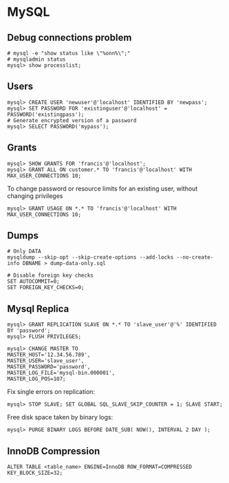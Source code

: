 # MySQL

## Debug connections problem

    # mysql -e "show status like \"%onn%\";"
    # mysqladmin status
    mysql> show processlist;

## Users

    mysql> CREATE USER 'newuser'@'localhost' IDENTIFIED BY 'newpass';
    mysql> SET PASSWORD FOR 'existinguser'@'localhost' = PASSWORD('existingpass');
    # Generate encrypted version of a password
    mysql> SELECT PASSWORD('mypass');

## Grants

    mysql> SHOW GRANTS FOR 'francis'@'localhost';
    mysql> GRANT ALL ON customer.* TO 'francis'@'localhost' WITH MAX_USER_CONNECTIONS 10;

To change password or resource limits for an existing user, without 
changing privileges

    mysql> GRANT USAGE ON *.* TO 'francis'@'localhost' WITH MAX_USER_CONNECTIONS 10;


## Dumps

    # Only DATA
    mysqldump --skip-opt --skip-create-options --add-locks --no-create-info DBNAME > dump-data-only.sql

    # Disable foreign key checks
    SET AUTOCOMMIT=0;
    SET FOREIGN_KEY_CHECKS=0;

## Mysql Replica

    mysql> GRANT REPLICATION SLAVE ON *.* TO 'slave_user'@'%' IDENTIFIED BY 'password';
    mysql> FLUSH PRIVILEGES;

    mysql> CHANGE MASTER TO 
	MASTER_HOST='12.34.56.789',
	MASTER_USER='slave_user',
	MASTER_PASSWORD='password',
	MASTER_LOG_FILE='mysql-bin.000001',
	MASTER_LOG_POS=107;

Fix single errors on replication:

    mysql> STOP SLAVE; SET GLOBAL SQL_SLAVE_SKIP_COUNTER = 1; SLAVE START;

Free disk space taken by binary logs:

    mysql> PURGE BINARY LOGS BEFORE DATE_SUB( NOW(), INTERVAL 2 DAY );

## InnoDB Compression

    ALTER TABLE <table_name> ENGINE=InnoDB ROW_FORMAT=COMPRESSED KEY_BLOCK_SIZE=32;



